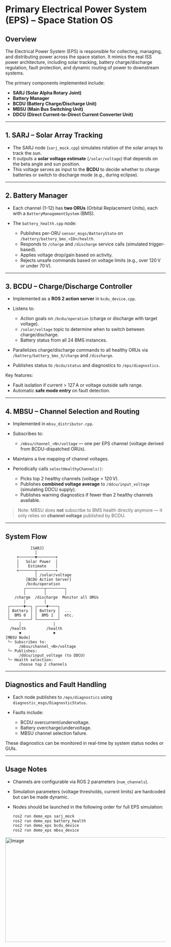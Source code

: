 
#  Primary Electrical Power System (EPS) – Space Station OS

## Overview

The Electrical Power System (EPS) is responsible for collecting, managing, and distributing power across the space station. It mimics the real ISS power architecture, including solar tracking, battery charge/discharge regulation, fault protection, and dynamic routing of power to downstream systems.

The primary components implemented include:

* **SARJ (Solar Alpha Rotary Joint)**
* **Battery Manager**
* **BCDU (Battery Charge/Discharge Unit)**
* **MBSU (Main Bus Switching Unit)**
* **DDCU (Direct Current-to-Direct Current Converter Unit)**

---

##  1. SARJ – Solar Array Tracking

* The SARJ node (`sarj_mock.cpp`) simulates rotation of the solar arrays to track the sun.
* It outputs a **solar voltage estimate** (`/solar/voltage`) that depends on the beta angle and sun position.
* This voltage serves as input to the **BCDU** to decide whether to charge batteries or switch to discharge mode (e.g., during eclipse).

---

##  2. Battery Manager

* Each channel (1–12) has **two ORUs** (Orbital Replacement Units), each with a `BatteryManagementSystem` (BMS).
* The `battery_health.cpp` node:

  * Publishes per-ORU `sensor_msgs/BatteryState` on `/battery/battery_bms_<ID>/health`.
  * Responds to `/charge` and `/discharge` service calls (simulated trigger-based).
  * Applies voltage drop/gain based on activity.
  * Rejects unsafe commands based on voltage limits (e.g., over 120 V or under 70 V).

---

##  3. BCDU – Charge/Discharge Controller

* Implemented as a **ROS 2 action server** in `bcdu_device.cpp`.
* Listens to:

  * Action goals on `/bcdu/operation` (charge or discharge with target voltage).
  * `/solar/voltage` topic to determine when to switch between charge/discharge.
  * Battery status from all 24 BMS instances.
* Parallelizes charge/discharge commands to all healthy ORUs via `/battery/battery_bms_X/charge` and `/discharge`.
* Publishes status to `/bcdu/status` and diagnostics to `/eps/diagnostics`.

Key features:

* Fault isolation if current > 127 A or voltage outside safe range.
* Automatic **safe mode entry** on fault detection.

---

##  4. MBSU – Channel Selection and Routing

* Implemented in `mbsu_distributor.cpp`.
* Subscribes to:

  * `/mbsu/channel_<N>/voltage` — one per EPS channel (voltage derived from BCDU-dispatched ORUs).
* Maintains a live mapping of channel voltages.
* Periodically calls `selectHealthyChannels()`:

  * Picks top 2 healthy channels (voltage > 120 V).
  * Publishes **combined voltage average** to `/ddcu/input_voltage` (simulating DDCU supply).
  * Publishes warning diagnostics if fewer than 2 healthy channels available.

> Note: MBSU does **not** subscribe to BMS health directly anymore — it only relies on **channel voltage** published by BCDU.

---

##  System Flow

```
           [SARJ]
             │
     +───────▼────────+
     │   Solar Power  │
     │    Estimate    │
     +───────┬────────+
             │ /solar/voltage
         [BCDU Action Server]
         /bcdu/operation
        ┌────────┬────────┐
        │        │        │
    /charge  /discharge  Monitor all ORUs
        │        │
 ┌──────▼──┐ ┌────▼────┐
 │ Battery │ │ Battery │  ...
 │  BMS 0  │ │  BMS 1  │  etc.
 └─────────┘ └─────────┘
      │              │
  /health         /health
      ▼              ▼
[MBSU Node]
 └─ Subscribes to:
      /mbsu/channel_<N>/voltage
 └─ Publishes:
      /ddcu/input_voltage (to DDCU)
 └─ Health selection:
      choose top 2 channels
```

---

##  Diagnostics and Fault Handling

* Each node publishes to `/eps/diagnostics` using `diagnostic_msgs/DiagnosticStatus`.
* Faults include:

  * BCDU overcurrent/undervoltage.
  * Battery overcharge/undervoltage.
  * MBSU channel selection failure.

These diagnostics can be monitored in real-time by system status nodes or GUIs.

---

##  Usage Notes

* Channels are configurable via ROS 2 parameters (`num_channels`).
* Simulation parameters (voltage thresholds, current limits) are hardcoded but can be made dynamic.
* Nodes should be launched in the following order for full EPS simulation:

  ```bash
  ros2 run demo_eps sarj_mock
  ros2 run demo_eps battery_health
  ros2 run demo_eps bcdu_device
  ros2 run demo_eps mbsu_device
  ```


<img width="548" height="328" alt="Image" src="https://github.com/user-attachments/assets/804fb5b8-a6a4-4db1-9c3a-d8741a5b4dac" />